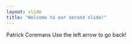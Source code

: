 ```yaml
---
layout: slide
title: "Welcome to our second slide!"
---
```

Patrick Coremans
Use the left arrow to go back!
